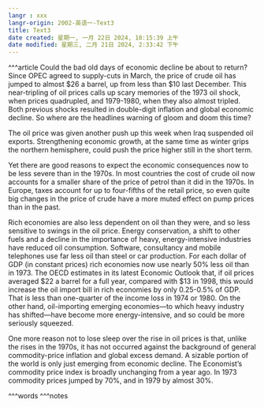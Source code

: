 ```yaml
---
langr : xxx
langr-origin: 2002-英语一-Text3
title: Text3
date created: 星期一, 一月 22日 2024, 10:15:39 上午
date modified: 星期三, 二月 21日 2024, 2:33:42 下午
---
```


^^^article
Could the bad old days of economic decline be about to return? Since OPEC agreed to supply-cuts in March, the price of crude oil has jumped to almost $26 a barrel, up from less than $10 last December. This near-tripling of oil prices calls up scary memories of the 1973 oil shock, when prices quadrupled, and 1979-1980, when they also almost tripled. Both previous shocks resulted in double-digit inflation and global economic decline. So where are the headlines warning of gloom and doom this time?

The oil price was given another push up this week when Iraq suspended oil exports. Strengthening economic growth, at the same time as winter grips the northern hemisphere, could push the price higher still in the short term.

Yet there are good reasons to expect the economic consequences now to be less severe than in the 1970s. In most countries the cost of crude oil now accounts for a smaller share of the price of petrol than it did in the 1970s. In Europe, taxes account for up to four-fifths of the retail price, so even quite big changes in the price of crude have a more muted effect on pump prices than in the past.

Rich economies are also less dependent on oil than they were, and so less sensitive to swings in the oil price. Energy conservation, a shift to other fuels and a decline in the importance of heavy, energy-intensive industries have reduced oil consumption. Software, consultancy and mobile telephones use far less oil than steel or car production. For each dollar of GDP (in constant prices) rich economies now use nearly 50% less oil than in 1973. The OECD estimates in its latest Economic Outlook that, if oil prices averaged $22 a barrel for a full year, compared with $13 in 1998, this would increase the oil import bill in rich economies by only 0.25-0.5% of GDP. That is less than one-quarter of the income loss in 1974 or 1980. On the other hand, oil-importing emerging economies—to which heavy industry has shifted—have become more energy-intensive, and so could be more seriously squeezed.

One more reason not to lose sleep over the rise in oil prices is that, unlike the rises in the 1970s, it has not occurred against the background of general commodity-price inflation and global excess demand. A sizable portion of the world is only just emerging from economic decline. The Economist’s commodity price index is broadly unchanging from a year ago. In 1973 commodity prices jumped by 70%, and in 1979 by almost 30%.





^^^words
^^^notes